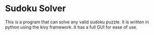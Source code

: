 # Sudoku Solver
This is a program that can solve any valid sudoku puzzle. It is written in python using the kivy framework. It has a full GUI for ease of use.

